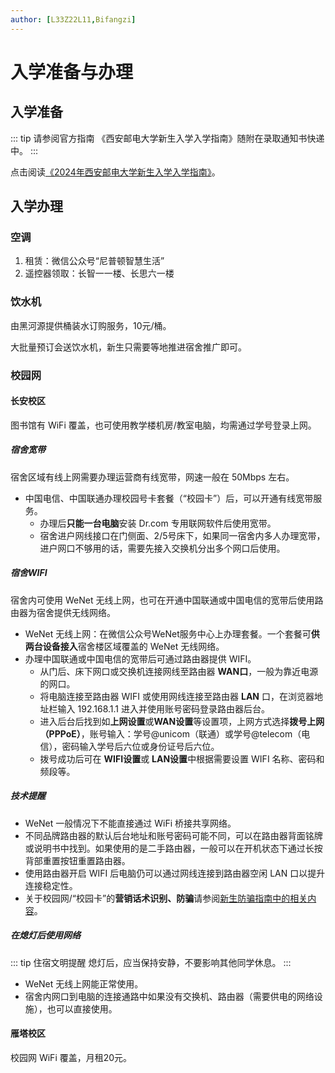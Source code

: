 ```yaml
---
author: [L33Z22L11,Bifangzi]
---
```


# 入学准备与办理

## 入学准备

::: tip 请参阅官方指南
《西安邮电大学新生入学入学指南》随附在录取通知书快递中。
:::

点击阅读[《2024年西安邮电大学新生入学入学指南》](https://zhaosheng.xupt.edu.cn/info/1036/3286.htm)。

## 入学办理

### 空调

1. 租赁：微信公众号“尼普顿智慧生活”
2. 遥控器领取：长智一一楼、长思六一楼

### 饮水机

由黑河源提供桶装水订购服务，10元/桶。

大批量预订会送饮水机，新生只需要等<Tip tip="推广人员">地推</Tip>进宿舍推广即可。

### 校园网

#### 长安校区

图书馆有 WiFi 覆盖，也可使用教学楼机房/教室电脑，均需通过学号登录上网。

##### 宿舍宽带

宿舍区域有线上网需要办理运营商有线宽带，网速一般在 50Mbps 左右。

- 中国电信、中国联通办理校园号卡套餐（“校园卡”）后，可以开通有线宽带服务。
  - 办理后**只能一台电脑**安装 Dr.com 专用联网软件后使用宽带。
  - 宿舍进户网线接口在门侧面、<Tip tip="这里的网口小概率不可用">2/5号床下</Tip>，如果同一宿舍内多人办理宽带，进户网口不够用的话，需要先接入<Tip tip="需插电使用的网口分线器">交换机</Tip>分出多个网口后使用。

##### 宿舍WIFI
宿舍内可使用 WeNet 无线上网，也可在开通中国联通或中国电信的宽带后使用路由器为宿舍提供无线网络。
- WeNet 无线上网：在微信公众号<Tip copy>WeNet服务中心</Tip>上办理套餐。一个套餐可**供两台设备接入**宿舍楼区域覆盖的 WeNet 无线网络。
- 办理中国联通或中国电信的宽带后可通过路由器提供 WIFI。
  - 从门后、床下网口或交换机连接网线至路由器 **WAN口**，一般为靠近电源的网口。
  - 将电脑连接至路由器 WIFI 或使用网线连接至路由器 **LAN** 口，在浏览器地址栏输入 <Tip tip="见技术提醒">192.168.1.1</Tip> 进入并使用账号密码登录路由器后台。
  - 进入后台后找到如**上网设置**或**WAN设置**等设置项，上网方式选择**拨号上网（PPPoE）**，账号输入：学号@unicom（联通）或学号@telecom（电信），密码输入学号后六位或身份证号后六位。
  - 拨号成功后可在 **WIFI设置**或 **LAN设置**中根据需要设置 WIFI 名称、密码和频段等。

##### 技术提醒

- WeNet <Tip tip="一般情况下">一般情况下</Tip>不能直接通过 WiFi 桥接共享网络。
- 不同品牌路由器的默认后台地址和账号密码可能不同，可以在路由器背面铭牌或说明书中找到。如果使用的是二手路由器，一般可以在开机状态下通过长按背部重置按钮重置路由器。
- 使用路由器开启 WIFI 后电脑仍可以通过网线连接到路由器空闲 LAN 口以提升连接稳定性。
- 关于校园网/“校园卡”的**营销话术识别、防骗**请参阅[新生防骗指南中的相关内容](/campus/anti-fraud#network-card)。

##### 在熄灯后使用网络

::: tip 住宿文明提醒
熄灯后，应当保持安静，不要影响其他同学休息。
:::

- WeNet 无线上网能正常使用。
- 宿舍内网口到电脑的连接通路中如果没有交换机、路由器（需要供电的网络设施），也可以直接使用。

#### 雁塔校区

校园网 WiFi 覆盖，月租20元。
